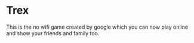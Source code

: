 # Trex
This is the no wifi game created by google which you can now play online and show your friends and family too.
